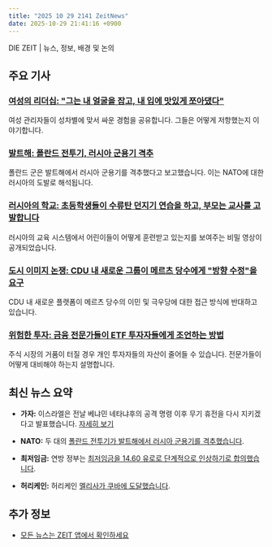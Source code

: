 ```yaml
---
title: "2025 10 29 2141 ZeitNews"
date: 2025-10-29 21:41:16 +0900
---
```


DIE ZEIT | 뉴스, 정보, 배경 및 논의

## 주요 기사

### [여성의 리더십: "그는 내 얼굴을 잡고, 내 입에 맛있게 쪼아댔다"](https://www.zeit.de/arbeit/2025-10/frauen-fuehrungspositionen-gleichberechtigung-sexismus-arbeitsplatz)  
여성 관리자들이 성차별에 맞서 싸운 경험을 공유합니다. 그들은 어떻게 저항했는지 이야기합니다. 

### [발트해: 폴란드 전투기, 러시아 군용기 격추](https://www.zeit.de/politik/ausland/2025-10/polnische-kampfjets-russisches-flugzeug-ostsee)  
폴란드 군은 발트해에서 러시아 군용기를 격추했다고 보고했습니다. 이는 NATO에 대한 러시아의 도발로 해석됩니다. 

### [러시아의 학교: 초등학생들이 수류탄 던지기 연습을 하고, 부모는 교사를 고발합니다](https://www.zeit.de/2025/45/schulen-russland-bildung-propaganda-wladimir-putin)  
러시아의 교육 시스템에서 어린이들이 어떻게 훈련받고 있는지를 보여주는 비밀 영상이 공개되었습니다. 

### [도시 이미지 논쟁: CDU 내 새로운 그룹이 메르츠 당수에게 "방향 수정"을 요구](https://www.zeit.de/politik/deutschland/2025-10/kritik-friedrich-merz-cdu-plattform-compass-mitte-migration-afd)  
CDU 내 새로운 플랫폼이 메르츠 당수의 이민 및 극우당에 대한 접근 방식에 반대하고 있습니다. 

### [위험한 투자: 금융 전문가들이 ETF 투자자들에게 조언하는 방법](https://www.zeit.de/geld/2025-10/krisensichere-geldanlage-depot-ki-blase-boersencrash)  
주식 시장의 거품이 터질 경우 개인 투자자들의 자산이 줄어들 수 있습니다. 전문가들이 어떻게 대비해야 하는지 설명합니다. 

## 최신 뉴스 요약
- **가자:**
이스라엘은 전날 베냐민 네타냐후의 공격 명령 이후 무기 휴전을 다시 지키겠다고 발표했습니다. [자세히 보기](https://www.zeit.de/politik/ausland/2025-10/krieg-gaza-israel-hamas-liveblog#event_id=eoH6eXKL4VsJ5wsjAzkn)

- **NATO:**
두 대의 [폴란드 전투기가 발트해에서 러시아 군용기를 격추했습니다](https://www.zeit.de/politik/ausland/2025-10/polnische-kampfjets-russisches-flugzeug-ostsee). 

- **최저임금:**
연방 정부는 [최저임금을 14.60 유로로 단계적으로 인상하기로 합의했습니다](https://www.zeit.de/politik/2025-10/mindestlohn-kabinett-bundesregierung-14-60-euro). 

- **허리케인:**
허리케인 [멜리사가 쿠바에 도달했습니다](https://www.zeit.de/gesellschaft/2025-10/hier-ist-sie-hurrikan-melissa-sturm-kuba-karibik). 

## 추가 정보 
- [모든 뉴스는 ZEIT 앱에서 확인하세요](https://www.zeit.de/administratives/zeit-online-app-ios-android)